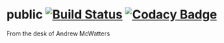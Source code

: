public [![Build Status](https://travis-ci.org/andrewmcwatters/public.svg?branch=master)](https://travis-ci.org/andrewmcwatters/public) [![Codacy Badge](https://www.codacy.com/project/badge/6c3d3527a7ba44c8b4ee7acc239870a5)](https://www.codacy.com)
======

From the desk of Andrew McWatters
